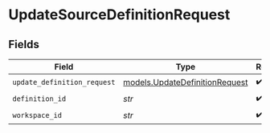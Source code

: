 # UpdateSourceDefinitionRequest


## Fields

| Field                                                                  | Type                                                                   | Required                                                               | Description                                                            |
| ---------------------------------------------------------------------- | ---------------------------------------------------------------------- | ---------------------------------------------------------------------- | ---------------------------------------------------------------------- |
| `update_definition_request`                                            | [models.UpdateDefinitionRequest](../models/updatedefinitionrequest.md) | :heavy_check_mark:                                                     | N/A                                                                    |
| `definition_id`                                                        | *str*                                                                  | :heavy_check_mark:                                                     | N/A                                                                    |
| `workspace_id`                                                         | *str*                                                                  | :heavy_check_mark:                                                     | N/A                                                                    |